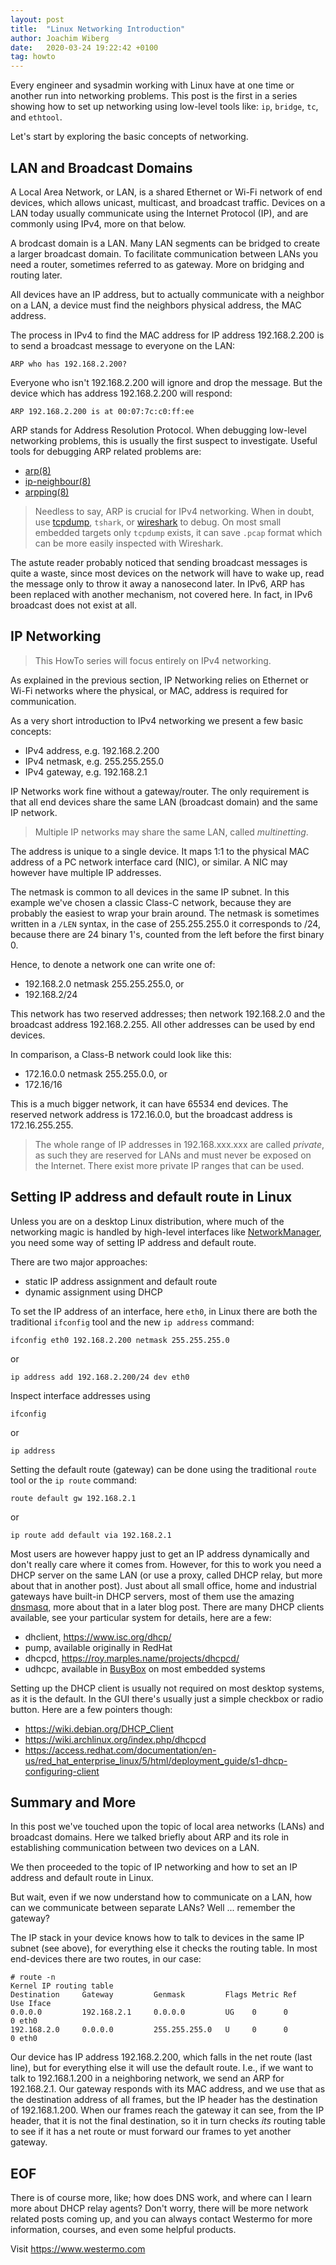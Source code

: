 ```yaml
---
layout: post
title:  "Linux Networking Introduction"
author: Joachim Wiberg
date:   2020-03-24 19:22:42 +0100
tag: howto
---
```


Every engineer and sysadmin working with Linux have at one time or
another run into networking problems.  This post is the first in a
series showing how to set up networking using low-level tools like:
`ip`, `bridge`, `tc`, and `ethtool`.

Let's start by exploring the basic concepts of networking.

<!-- more -->

## LAN and Broadcast Domains

A Local Area Network, or LAN, is a shared Ethernet or Wi-Fi network of
end devices, which allows unicast, multicast, and broadcast traffic.
Devices on a LAN today usually communicate using the Internet Protocol
(IP), and are commonly using IPv4, more on that below.

A brodcast domain is a LAN.  Many LAN segments can be bridged to create
a larger broadcast domain.  To facilitate communication between LANs you
need a router, sometimes referred to as gateway.  More on bridging and
routing later.

All devices have an IP address, but to actually communicate with a
neighbor on a LAN, a device must find the neighbors physical address,
the MAC address.

The process in IPv4 to find the MAC address for IP address 192.168.2.200
is to send a broadcast message to everyone on the LAN:

    ARP who has 192.168.2.200?

Everyone who isn't 192.168.2.200 will ignore and drop the message.  But the
device which has address 192.168.2.200 will respond:

    ARP 192.168.2.200 is at 00:07:7c:c0:ff:ee

ARP stands for Address Resolution Protocol.  When debugging low-level
networking problems, this is usually the first suspect to investigate.
Useful tools for debugging ARP related problems are:

- [arp(8)](http://man7.org/linux/man-pages/man8/arp.8.html)
- [ip-neighbour(8)](http://man7.org/linux/man-pages/man8/ip-neighbour.8.html)
- [arpping(8)](http://man7.org/linux/man-pages/man8/arping.8.html)

> Needless to say, ARP is crucial for IPv4 networking.  When in doubt,
> use [tcpdump](https://en.wikipedia.org/wiki/Tcpdump), `tshark`, or
> [wireshark](https://en.wikipedia.org/wiki/Wireshark) to debug.  On
> most small embedded targets only `tcpdump` exists, it can save `.pcap`
> format which can be more easily inspected with Wireshark.

The astute reader probably noticed that sending broadcast messages is
quite a waste, since most devices on the network will have to wake up,
read the message only to throw it away a nanosecond later.  In IPv6, ARP
has been replaced with another mechanism, not covered here.  In fact, in
IPv6 broadcast does not exist at all.

## IP Networking

> This HowTo series will focus entirely on IPv4 networking.

As explained in the previous section, IP Networking relies on Ethernet
or Wi-Fi networks where the physical, or MAC, address is required for
communication.

As a very short introduction to IPv4 networking we present a few basic
concepts:

- IPv4 address, e.g. 192.168.2.200
- IPv4 netmask, e.g. 255.255.255.0
- IPv4 gateway, e.g. 192.168.2.1

IP Networks work fine without a gateway/router.  The only requirement is
that all end devices share the same LAN (broadcast domain) and the same
IP network.

> Multiple IP networks may share the same LAN, called *multinetting*.

The address is unique to a single device.  It maps 1:1 to the physical
MAC address of a PC network interface card (NIC), or similar.  A NIC may
however have multiple IP addresses.

The netmask is common to all devices in the same IP subnet.  In this
example we've chosen a classic Class-C network, because they are
probably the easiest to wrap your brain around.  The netmask is
sometimes written in a `/LEN` syntax, in the case of 255.255.255.0 it
corresponds to /24, because there are 24 binary 1's, counted from the
left before the first binary 0.

Hence, to denote a network one can write one of:

- 192.168.2.0 netmask 255.255.255.0, or
- 192.168.2/24

This network has two reserved addresses; then network 192.168.2.0 and
the broadcast address 192.168.2.255.  All other addresses can be used
by end devices.

In comparison, a Class-B network could look like this:

- 172.16.0.0 netmask 255.255.0.0, or
- 172.16/16

This is a much bigger network, it can have 65534 end devices.  The
reserved network address is 172.16.0.0, but the broadcast address is
172.16.255.255.

> The whole range of IP addresses in 192.168.xxx.xxx are called *private*,
> as such they are reserved for LANs and must never be exposed on the
> Internet.  There exist more private IP ranges that can be used.

## Setting IP address and default route in Linux

Unless you are on a desktop Linux distribution, where much of the
networking magic is handled by high-level interfaces like
[NetworkManager](https://en.wikipedia.org/wiki/NetworkManager),
you need some way of setting IP address and default route.

There are two major approaches:

- static IP address assignment and default route
- dynamic assignment using DHCP

To set the IP address of an interface, here `eth0`, in Linux there are
both the traditional `ifconfig` tool and the new `ip address` command:

    ifconfig eth0 192.168.2.200 netmask 255.255.255.0
	
or

    ip address add 192.168.2.200/24 dev eth0

Inspect interface addresses using

    ifconfig
	
or

    ip address

Setting the default route (gateway) can be done using the traditional
`route` tool or the `ip route` command:

    route default gw 192.168.2.1
	
or

    ip route add default via 192.168.2.1
	
Most users are however happy just to get an IP address dynamically and
don't really care where it comes from.  However, for this to work you
need a DHCP server on the same LAN (or use a proxy, called DHCP relay,
but more about that in another post).  Just about all small office, home
and industrial gateways have built-in DHCP servers, most of them use the
amazing [dnsmasq](https://en.wikipedia.org/wiki/Dnsmasq), more about
that in a later blog post.  There are many DHCP clients available, see
your particular system for details, here are a few:

- dhclient, https://www.isc.org/dhcp/
- pump, available originally in RedHat
- dhcpcd, https://roy.marples.name/projects/dhcpcd/
- udhcpc, available in [BusyBox](https://www.busybox.net) on most embedded systems

Setting up the DHCP client is usually not required on most desktop
systems, as it is the default.  In the GUI there's usually just a
simple checkbox or radio button.  Here are a few pointers though:

- https://wiki.debian.org/DHCP_Client
- https://wiki.archlinux.org/index.php/dhcpcd
- https://access.redhat.com/documentation/en-us/red_hat_enterprise_linux/5/html/deployment_guide/s1-dhcp-configuring-client


## Summary and More

In this post we've touched upon the topic of local area networks (LANs)
and broadcast domains.  Here we talked briefly about ARP and its role in
establishing communication between two devices on a LAN.

We then proceeded to the topic of IP networking and how to set an IP
address and default route in Linux.

But wait, even if we now understand how to communicate on a LAN, how can
we communicate between separate LANs?  Well ... remember the gateway?

The IP stack in your device knows how to talk to devices in the same IP
subnet (see above), for everything else it checks the routing table.  In
most end-devices there are two routes, in our case:

    # route -n
    Kernel IP routing table
    Destination     Gateway         Genmask         Flags Metric Ref    Use Iface
    0.0.0.0         192.168.2.1     0.0.0.0         UG    0      0        0 eth0
    192.168.2.0     0.0.0.0         255.255.255.0   U     0      0        0 eth0

Our device has IP address 192.168.2.200, which falls in the net route
(last line), but for everything else it will use the default route.
I.e., if we want to talk to 192.168.1.200 in a neighboring network,
we send an ARP for 192.168.2.1.  Our gateway responds with its MAC
address, and we use that as the destination address of all frames,
but the IP header has the destination of 192.168.1.200.  When our
frames reach the gateway it can see, from the IP header, that it
is not the final destination, so it in turn checks *its* routing
table to see if it has a net route or must forward our frames to
yet another gateway.

## EOF

There is of course more, like; how does DNS work, and where can I learn
more about DHCP relay agents?  Don't worry, there will be more network
related posts coming up, and you can always contact Westermo for more
information, courses, and even some helpful products.

Visit <https://www.westermo.com>

